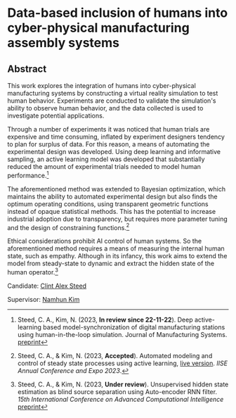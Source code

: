# Data-based inclusion of humans into cyber-physical manufacturing assembly systems

## Abstract

This work explores the integration of humans into cyber-physical manufacturing systems by constructing a virtual reality simulation to test human behavior. Experiments are conducted to validate the simulation's ability to observe human behavior, and the data collected is used to investigate potential applications. 

Through a number of experiments it was noticed that human trials are expensive and time consuming, inflated by experiment designers tendency to plan for surplus of data. For this reason, a means of automating the experimental design was developed. Using deep learning and informative sampling, an active learning model was developed that substantially reduced the amount of experimental trials needed to model human performance.[^1]

The aforementioned method was extended to Bayesian optimization, which maintains the ability to automated experimental design but also finds the optimum operating conditions, using transparent geometric functions instead of opaque statistical methods. This has the potential to increase industrial adoption due to transparency, but requires more parameter tuning and the design of constraining functions.[^2]

Ethical considerations prohibit AI control of human systems. So the aforementioned method requires a means of measuring the internal human state, such as empathy. Although in its infancy, this work aims to extend the model from steady-state to dynamic and extract the hidden state of the human operator.[^3]  

Candidate: [Clint Alex Steed](README.md)

Supervisor: [Namhun Kim](https://scholar.google.com/citations?user=0dlS09UAAAAJ)



[^1]: Steed, C. A., Kim, N. (2023, **In review since 22-11-22**). Deep active-learning based model-synchronization of digital manufacturing stations using human-in-the-loop simulation. Journal of Manufacturing Systems. [preprint](Docs/SMEJMS-D-22-01279.pdf)
[^2]: Steed, C. A., &#38; Kim, N. (2023, **Accepted**). Automated modeling and control of steady state processes using active learning, [live version](https://github.com/Acadevic/Active-control). <i>IISE Annual Conference and Expo 2023</i>.
[^3]: Steed, C. A., &#38; Kim, N. (2023, **Under review**). Unsupervised hidden state estimation as blind source separation using Auto-encoder RNN filter. <i>15th International Conference on Advanced Computational Intelligence</i> [preprint](Docs/Autoencoder-rnn_filtering.pdf) 